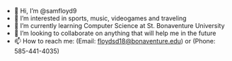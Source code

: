 - 👋 Hi, I’m @samfloyd9
- 👀 I’m interested in sports, music, videogames and traveling
- 🌱 I’m currently learning Computer Science at St. Bonaventure University
- 💞️ I’m looking to collaborate on anything that will help me in the future
- 📫 How to reach me: (Email: floydsd18@bonaventure.edu) or (Phone: 585-441-4035)
